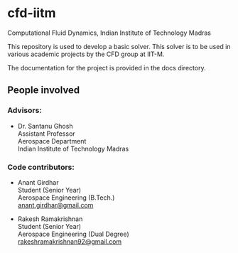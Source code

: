cfd-iitm
========

Computational Fluid Dynamics, Indian Institute of Technology Madras

This repository is used to develop a basic solver. This solver is to be used
in various academic projects by the CFD group at IIT-M.

The documentation for the project is provided in the docs directory. 


People involved
---------------

### Advisors:
- Dr. Santanu Ghosh  
  Assistant Professor  
  Aerospace Department  
  Indian Institute of Technology Madras

### Code contributors:
- Anant Girdhar  
  Student (Senior Year)  
  Aerospace Engineering (B.Tech.)  
  anant.girdhar@gmail.com

- Rakesh Ramakrishnan  
  Student (Senior Year)  
  Aerospace Engineering (Dual Degree)  
  rakeshramakrishnan92@gmail.com

